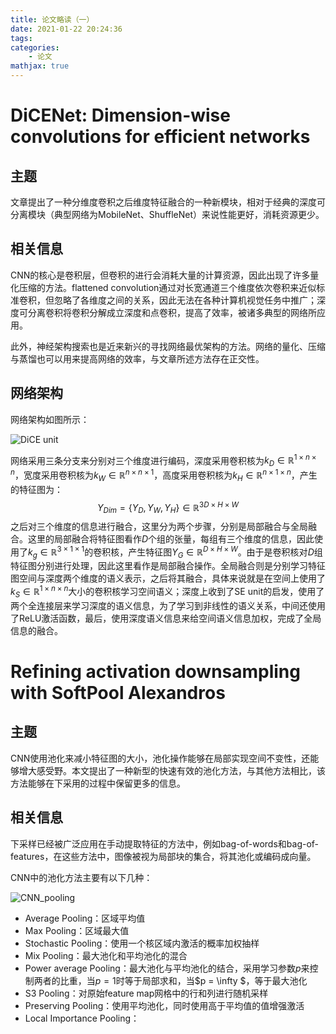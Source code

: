 ```yaml
---
title: 论文略读（一）
date: 2021-01-22 20:24:36
tags:
categories:
    - 论文
mathjax: true
---
```


# DiCENet: Dimension-wise convolutions for efficient networks

## 主题

文章提出了一种分维度卷积之后维度特征融合的一种新模块，相对于经典的深度可分离模块（典型网络为MobileNet、ShuffleNet）来说性能更好，消耗资源更少。

<!-- more -->

## 相关信息

CNN的核心是卷积层，但卷积的进行会消耗大量的计算资源，因此出现了许多量化压缩的方法。flattened convolution通过对长宽通道三个维度依次卷积来近似标准卷积，但忽略了各维度之间的关系，因此无法在各种计算机视觉任务中推广；深度可分离卷积将卷积分解成立深度和点卷积，提高了效率，被诸多典型的网络所应用。

此外，神经架构搜索也是近来新兴的寻找网络最优架构的方法。网络的量化、压缩与蒸馏也可以用来提高网络的效率，与文章所述方法存在正交性。

## 网络架构

网络架构如图所示：

![DiCE unit](/img/dice.png)

网络采用三条分支来分别对三个维度进行编码，深度采用卷积核为${k_D} \in \mathbb{R}^{1 \times n \times n}$，宽度采用卷积核为${k_W} \in {\mathbb{R}^{n \times n \times 1} }$，高度采用卷积核为${k_H} \in {\mathbb{R}^{n \times 1 \times n} }$，产生的特征图为：
$$
{Y_{Dim} } = \{ {Y_D},{Y_W},{Y_H}\}  \in {\mathbb {R}^{3D \times H \times W} }
$$
之后对三个维度的信息进行融合，这里分为两个步骤，分别是局部融合与全局融合。这里的局部融合将特征图看作$D$个组的张量，每组有三个维度的信息，因此使用了${k_g} \in {\mathbb{R}^{3 \times 1 \times 1} }$的卷积核，产生特征图${Y_G} \in {\mathbb{R}^{D \times H \times W} }$。由于是卷积核对$D$组特征图分别进行处理，因此这里看作是局部融合操作。全局融合则是分别学习特征图空间与深度两个维度的语义表示，之后将其融合，具体来说就是在空间上使用了${k_S} \in {\mathbb{R}^{1 \times n \times n} }$大小的卷积核学习空间语义；深度上收到了SE unit的启发，使用了两个全连接层来学习深度的语义信息，为了学习到非线性的语义关系，中间还使用了ReLU激活函数，最后，使用深度语义信息来给空间语义信息加权，完成了全局信息的融合。

# Refining activation downsampling with SoftPool Alexandros

## 主题

CNN使用池化来减小特征图的大小，池化操作能够在局部实现空间不变性，还能够增大感受野。本文提出了一种新型的快速有效的池化方法，与其他方法相比，该方法能够在下采用的过程中保留更多的信息。

## 相关信息

下采样已经被广泛应用在手动提取特征的方法中，例如bag-of-words和bag-of-features，在这些方法中，图像被视为局部块的集合，将其池化或编码成向量。

CNN中的池化方法主要有以下几种：

![CNN_pooling](E:\project\nangongtianyi.github.io\source\img\CNN_pooling.png)

- Average Pooling：区域平均值
- Max Pooling：区域最大值
- Stochastic Pooling：使用一个核区域内激活的概率加权抽样
- Mix Pooling：最大池化和平均池化的混合
- Power average Pooling：最大池化与平均池化的结合，采用学习参数$p$来控制两者的比重，当$p=1$时等于局部求和，当$p = \infty $，等于最大池化
- S3 Pooling：对原始feature map网格中的行和列进行随机采样
- Preserving Pooling：使用平均池化，同时使用高于平均值的值增强激活
- Local Importance Pooling：

